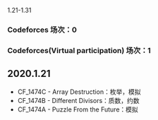 1.21-1.31
### Codeforces 场次：0
### Codeforces(Virtual participation) 场次：1


## 2020.1.21
- CF_1474C - Array Destruction：枚举，模拟
- CF_1474B - Different Divisors：质数，约数
- CF_1474A - Puzzle From the Future：模拟
